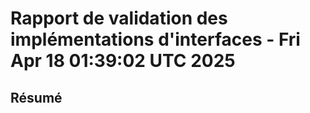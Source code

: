 # Rapport de validation des implémentations d'interfaces - Fri Apr 18 01:39:02 UTC 2025

## Résumé

